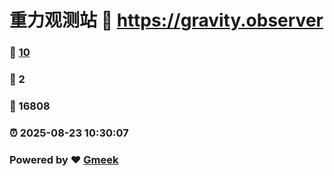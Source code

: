 # 重力观测站 :link: https://gravity.observer 
### :page_facing_up: [10](https://gravity.observer/tag.html) 
### :speech_balloon: 2 
### :hibiscus: 16808 
### :alarm_clock: 2025-08-23 10:30:07 
### Powered by :heart: [Gmeek](https://github.com/Meekdai/Gmeek)
